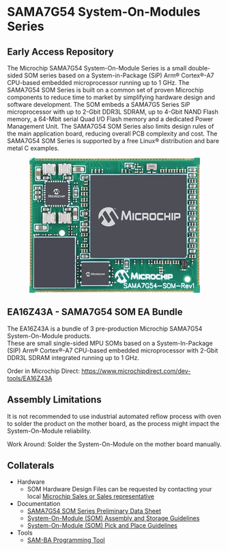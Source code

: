 # SAMA7G54 System-On-Modules Series
## Early Access Repository
The Microchip SAMA7G54 System-On-Module Series is a small double-sided SOM series based on a System-in-Package (SiP) Arm® Cortex®-A7 CPU-based embedded microprocessor running up to 1 GHz.
The SAMA7G54 SOM Series is built on a common set of proven Microchip components to reduce time to market by simplifying hardware design and software development.
The SOM embeds a SAMA7G5 Series SiP microprocessor with up to 2-Gbit DDR3L SDRAM, up to 4-Gbit NAND Flash memory, a 64-Mbit serial Quad I/O Flash memory and a dedicated Power Management Unit.
The SAMA7G54 SOM Series also limits design rules of the main application board, reducing overall PCB complexity and cost. The SAMA7G54 SOM Series is supported by a free Linux® distribution and bare metal C examples. 

<p align="center"><img src="SAMA7G54-SOM.jpg" /></p>

## EA16Z43A - SAMA7G54 SOM EA Bundle
The EA16Z43A is a bundle of 3 pre-production Microchip SAMA7G54 System-On-Module products.  
These are small single-sided MPU SOMs based on a System-In-Package (SIP) Arm® Cortex®-A7 CPU-based embedded microprocessor with 2-Gbit DDR3L SDRAM integrated running up to 1 GHz.

Order in Microchip Direct: https://www.microchipdirect.com/dev-tools/EA16Z43A 

## Assembly Limitations
It is not recommended to use industrial automated reflow process with oven to solder the product on the mother board, as the process might impact the System-On-Module reliability.

Work Around: Solder the System-On-Module on the mother board manually.

## Collaterals
* Hardware
  * SOM Hardware Design Files can be requested by contacting your local [Microchip Sales or Sales representative](https://www.microchip.com/en-us/about/global-sales-and-distribution)
* Documentation
  * [SAMA7G54 SOM Series Preliminary Data Sheet](Documentation/)
  * [System-On-Module (SOM) Assembly and Storage Guidelines](https://ww1.microchip.com/downloads/aemDocuments/documents/MPU32/ApplicationNotes/ApplicationNotes/System-On-Module-SOM-Assembly-and-Storage-Guidelines-DS00005249.pdf)
  * [System-On-Module (SOM) Pick and Place Guidelines](https://ww1.microchip.com/downloads/aemDocuments/documents/MPU32/ApplicationNotes/ApplicationNotes/System-On-Module-SOM-Pick-and-Place-Guidelines-DS00004878.pdf)
* Tools
  * [SAM-BA Programming Tool](https://github.com/atmelcorp/sam-ba/releases/tag/v3.9)
